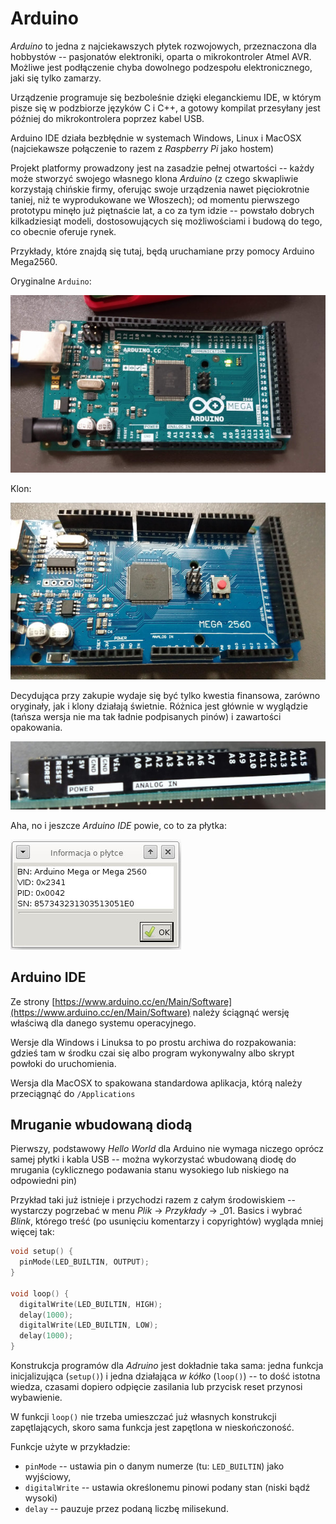 # Arduino

_Arduino_ to jedna z najciekawszych płytek rozwojowych, przeznaczona dla hobbystów -- pasjonatów elektroniki, oparta o mikrokontroler Atmel AVR. Możliwe jest podłączenie chyba dowolnego podzespołu elektronicznego, jaki się tylko zamarzy.

Urządzenie programuje się bezboleśnie dzięki eleganckiemu IDE, w którym pisze się w podzbiorze języków C i C++, a gotowy kompilat przesyłany jest później do mikrokontrolera poprzez kabel USB.

Arduino IDE działa bezbłędnie w systemach Windows, Linux i MacOSX (najciekawsze połączenie to razem z _Raspberry Pi_ jako hostem)

Projekt platformy prowadzony jest na zasadzie pełnej otwartości -- każdy może stworzyć swojego własnego klona _Arduino_ (z czego skwapliwie korzystają chińskie firmy, oferując swoje urządzenia nawet pięciokrotnie taniej, niż te wyprodukowane we Włoszech); od momentu pierwszego prototypu minęło już piętnaście lat, a co za tym idzie -- powstało dobrych kilkadziesiąt modeli, dostosowujących się możliwościami i budową do tego, co obecnie oferuje rynek.

Przykłady, które znajdą się tutaj, będą uruchamiane przy pomocy Arduino Mega2560.

Oryginalne `Arduino`:

![kws-0x04-arduino](images/kws-0x04-arduino.jpg)

Klon:

![kws-0x04-klon](images/kws-0x04-klon.jpg)

Decydująca przy zakupie wydaje się być tylko kwestia finansowa, zarówno oryginały, jak i klony działają świetnie. Różnica jest głównie w wyglądzie (tańsza wersja nie ma tak ładnie podpisanych pinów) i zawartości opakowania.

![kws-0x04-krawedz](images/kws-0x04-krawedz.jpg)

Aha, no i jeszcze _Arduino IDE_ powie, co to za płytka:

![kws-0x04-o-plytce](images/kws-0x04-o-plytce.jpg)


## Arduino IDE

Ze strony [https://www.arduino.cc/en/Main/Software](https://www.arduino.cc/en/Main/Software) należy ściągnąć wersję właściwą dla danego systemu operacyjnego.

Wersje dla Windows i Linuksa to po prostu archiwa do rozpakowania: gdzieś tam w środku czai się albo program wykonywalny albo skrypt powłoki do uruchomienia. 

Wersja dla MacOSX to spakowana standardowa aplikacja, którą należy przeciągnąć do `/Applications`

## Mruganie wbudowaną diodą

Pierwszy, podstawowy _Hello World_ dla Arduino nie wymaga niczego oprócz samej płytki i kabla USB -- można wykorzystać wbudowaną diodę do mrugania (cyklicznego podawania stanu wysokiego lub niskiego na odpowiedni pin)

Przykład taki już istnieje i przychodzi razem z całym środowiskiem -- wystarczy pogrzebać w menu _Plik_ -> _Przykłady_ -> _01. Basics i wybrać _Blink_, którego treść (po usunięciu komentarzy i copyrightów) wygląda mniej więcej tak:

```C
void setup() {
  pinMode(LED_BUILTIN, OUTPUT);
}

void loop() {
  digitalWrite(LED_BUILTIN, HIGH);
  delay(1000);
  digitalWrite(LED_BUILTIN, LOW);
  delay(1000);
}
```

Konstrukcja programów dla _Adruino_ jest dokładnie taka sama: jedna funkcja inicjalizująca (`setup()`) i jedna działająca _w kółko_ (`loop()`) -- to dość istotna wiedza, czasami dopiero odpięcie zasilania lub przycisk reset przynosi wybawienie.

W funkcji `loop()` nie trzeba umieszczać już własnych konstrukcji zapętlających, skoro sama funkcja jest zapętlona w nieskończoność.

Funkcje użyte w przykładzie:
* `pinMode` -- ustawia pin o danym numerze (tu: `LED_BUILTIN`) jako wyjściowy,
* `digitalWrite` -- ustawia określonemu pinowi podany stan (niski bądź wysoki)
* `delay` -- pauzuje przez podaną liczbę milisekund.
